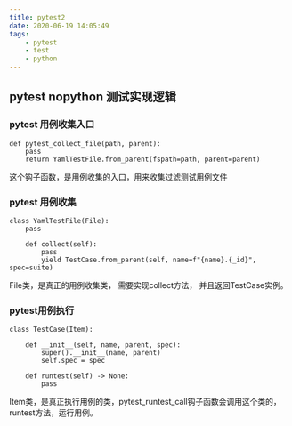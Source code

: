 ```yaml
---
title: pytest2
date: 2020-06-19 14:05:49
tags:
    - pytest
    - test
    - python
---
```

## pytest nopython 测试实现逻辑
### pytest 用例收集入口
```
def pytest_collect_file(path, parent):
    pass
    return YamlTestFile.from_parent(fspath=path, parent=parent)
```
这个钩子函数，是用例收集的入口，用来收集过滤测试用例文件

### pytest 用例收集
```
class YamlTestFile(File):
    pass

    def collect(self):
        pass
        yield TestCase.from_parent(self, name=f"{name}.{_id}", spec=suite)
```

File类，是真正的用例收集类， 需要实现collect方法， 并且返回TestCase实例。

### pytest用例执行
```
class TestCase(Item):

    def __init__(self, name, parent, spec):
        super().__init__(name, parent)
        self.spec = spec

    def runtest(self) -> None:
        pass
```
Item类，是真正执行用例的类，pytest_runtest_call钩子函数会调用这个类的，runtest方法，运行用例。

